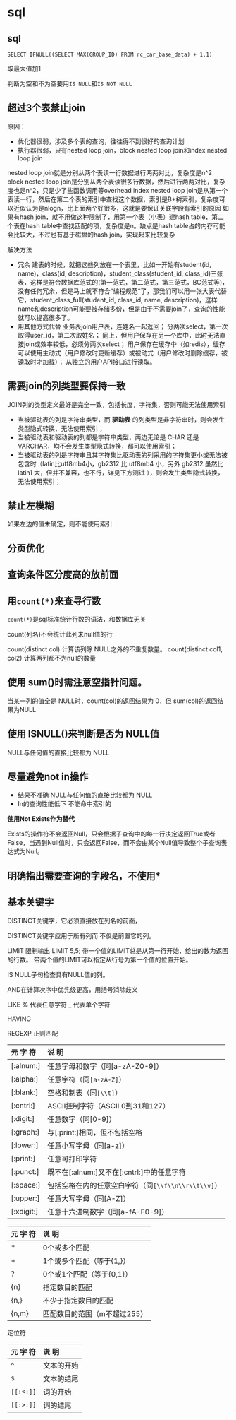 # sql


## sql

`SELECT IFNULL((SELECT MAX(GROUP_ID) FROM rc_car_base_data) + 1,1)`

取最大值加1

判断为空和不为空要用`IS NULL`和`IS NOT NULL`


## 超过3个表禁止join

原因：
* 优化器很弱，涉及多个表的查询，往往得不到很好的查询计划
* 执行器很弱，只有nested loop join，block nested loop join和index nested loop join

nested loop join就是分别从两个表读一行数据进行两两对比，复杂度是n^2
block nested loop join是分别从两个表读很多行数据，然后进行两两对比，复杂度也是n^2，只是少了些函数调用等overhead
index nested loop join是从第一个表读一行，然后在第二个表的索引中查找这个数据，索引是B+树索引，复杂度可以近似认为是nlogn，比上面两个好很多，这就是要保证关联字段有索引的原因
如果有hash join，就不用做这种限制了，用第一个表（小表）建hash table，第二个表在hash table中查找匹配的项，复杂度是n。缺点是hash table占的内存可能会比较大，不过也有基于磁盘的hash join，实现起来比较复杂

解决方法

* 冗余
建表的时候，就把这些列放在一个表里，比如一开始有student(id, name)，class(id, description)，student_class(student_id, class_id)三张表，这样是符合数据库范式的(第一范式，第二范式，第三范式，BC范式等)，没有任何冗余，但是马上就不符合“编程规范“了，那我们可以用一张大表代替它，student_class_full(student_id, class_id, name, description)，这样name和description可能要被存储多份，但是由于不需要join了，查询的性能就可以提高很多了。
* 用其他方式代替
业务表join用户表，连姓名一起返回；
分两次select，第一次取得user_id，第二次取姓名；
同上，但用户保存在另一个库中，此时无法直接join或效率较低，必须分两次select；
用户保存在缓存中（如redis），缓存可以使用主动式（用户修改时更新缓存）或被动式（用户修改时删除缓存，被读取时才加载）；
从独立的用户API接口进行读取。


## 需要join的列类型要保持一致

JOIN列的类型定义最好是完全一致，包括长度，字符集，否则可能无法使用索引

* 当被驱动表的列是字符串类型，而 **驱动表** 的列类型是非字符串时，则会发生类型隐式转换，无法使用索引；
* 当被驱动表和驱动表的列都是字符串类型，两边无论是 CHAR 还是 VARCHAR，均不会发生类型隐式转换，都可以使用索引；
* 当被驱动表的列是字符串且其字符集比驱动表的列采用的字符集更小或无法被包含时（latin比utf8mb4小，gb2312 比 utf8mb4 小，另外 gb2312 虽然比 latin1 大，但并不兼容，也不行，详见下方测试 ），则会发生类型隐式转换，无法使用索引；

## 禁止左模糊

如果左边的值未确定，则不能使用索引

## 分页优化

## 查询条件区分度高的放前面

## 用`count(*)`来查寻行数

`count(*)`是sql标准统计行数的语法，和数据库无关

count(列名)不会统计此列未null值的行

count(distinct col) 计算该列除 NULL之外的不重复数量。
count(distinct col1, col2) 计算两列都不为null的数量

## 使用 sum()时需注意空指针问题。

当某一列的值全是 NULL时，count(col)的返回结果为 0，但 sum(col)的返回结果为NULL

## 使用 ISNULL()来判断是否为 NULL值

NULL与任何值的直接比较都为 NULL

## 尽量避免not in操作

* 结果不准确
    NULL与任何值的直接比较都为 NULL
* In的查询性能低下
    不能命中索引的

**使用Not Exists作为替代**

Exists的操作符不会返回Null，只会根据子查询中的每一行决定返回True或者False，当遇到Null值时，只会返回False，而不会由某个Null值导致整个子查询表达式为Null。

## 明确指出需要查询的字段名，不使用*



## 基本关键字

DISTINCT关键字，它必须直接放在列名的前面，

DISTINCT关键字应用于所有列而
不仅是前置它的列。

LIMIT 限制输出
LIMIT 5,5;
带一个值的LIMIT总是从第一行开始，给出的数为返回的行数。
带两个值的LIMIT可以指定从行号为第一个值的位置开始。

IS NULL子句检查具有NULL值的列。

AND在计算次序中优先级更高，用括号消除歧义

LIKE
% 代表任意字符
_ 代表单个字符

HAVING

REGEXP 正则匹配

|元 字 符|说 明|
| :------------- | :------------- |
|[:alnum:]| 任意字母和数字（同[a-zA-Z0-9]）|
|[:alpha:]| 任意字符（同`[a-zA-Z]`）|
|[:blank:]| 空格和制表（同`[\\t]`）|
|[:cntrl:]| ASCII控制字符（ASCII 0到31和127）|
|[:digit:]| 任意数字（同[0-9]）|
|[:graph:]| 与[:print:]相同，但不包括空格|
|[:lower:]| 任意小写字母（同[a-z]）|
|[:print:]| 任意可打印字符|
|[:punct:]| 既不在[:alnum:]又不在[:cntrl:]中的任意字符|
|[:space:]| 包括空格在内的任意空白字符（同`[\\f\\n\\r\\t\\v]`）|
|[:upper:]| 任意大写字母（同[A-Z]）|
|[:xdigit:]| 任意十六进制数字（同[a-fA-F0-9]）|


|元 字 符|说 明|
| :------------- | :------------- |
|* |0个或多个匹配|
|+ |1个或多个匹配（等于{1,}）|
|? |0个或1个匹配（等于{0,1}）|
|{n}| 指定数目的匹配|
|{n,}| 不少于指定数目的匹配|
|{n,m}| 匹配数目的范围（m不超过255）|

定位符

|元 字 符|说 明|
| :------------- | :------------- |
|^| 文本的开始|
|`$`|文本的结尾|
|`[[:<:]]`|词的开始|
|`[[:>:]]`|词的结尾|





















































































#
